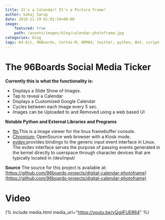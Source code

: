 ```yaml
---
title: It's a Calendar! It's a Picture Frame!
author: Sahaj Sarup
date: 2018-11-19 01:01:54+00:00
image:
    featured: true
    path: /assets/images/blog/calendar-photoframe.jpg
categories: blog
tags: 64-bit, 96Boards, Cortex-M, ARM64, twitter, python, Bot, script
---
```


# The 96Boards Social Media Ticker

**Currently this is what the functionality is:**
- Displays a Slide Show of Images.
- Tap to reveal a Calendar
- Displays a Customized Google Calendar
- Cycles between each Image every 5 sec.
- Images can be Uploaded to and Removed using a web based UI

**Notable Python and External Libraries and Programs**
- [fbi:](https://www.kraxel.org/blog/linux/fbida/)This is a image viewer for the linux framebuffer console.
- [Chromium:](https://www.chromium.org/Home) OpenSource web browser with a Kiosk mode.
- [evdev:](https://python-evdev.readthedocs.io/en/latest/)provides bindings to the generic input event interface in Linux. The evdev interface serves the purpose of passing events generated in the kernel directly to userspace through character devices that are typically located in /dev/input/

**Source**
The source for this project is available at: [https://github.com/96boards-projects/digital-calendar-photoframe](https://github.com/96boards-projects/digital-calendar-photoframe)


# Video

{% include media.html media_url="https://youtu.be/vQgjIFUER64" %}
